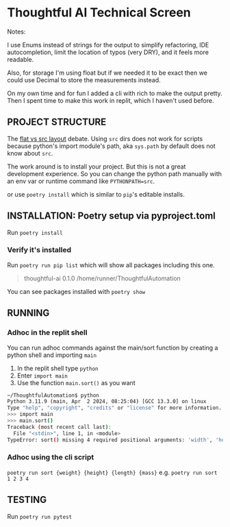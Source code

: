# Thoughtful AI Technical Screen

Notes:

I use Enums instead of strings for the output to simplify refactoring, IDE
autocompletion, limit the location of typos (very DRY), and it feels more
readable.

Also, for storage I'm using float but if we needed it to be exact then we could
use Decimal to store the measurements instead.

On my own time and for fun I added a cli with rich to make the output pretty.
Then I spent time to make this work in replit, which I haven't used before.

## PROJECT STRUCTURE

The
[flat vs src layout](https://packaging.python.org/en/latest/discussions/src-layout-vs-flat-layout/)
debate. Using `src` dirs does not work for scripts because python's import
module's path, aka `sys.path` by default does not know about `src`.

The work around is to install your project. But this is not a great development
experience. So you can change the python path manually with an env var or
runtime command like `PYTHONPATH=src`.

or use `poetry install` which is similar to `pip`'s editable installs.

## INSTALLATION: Poetry setup via pyproject.toml

Run `poetry install`

### Verify it's installed

Run `poetry run pip list` which will show all packages including this one.

> thoughtful-ai 0.1.0 /home/runner/ThoughtfulAutomation

You can see packages installed with `poetry show`

## RUNNING

### Adhoc in the replit shell

You can run adhoc commands against the main/sort function by creating a python
shell and importing `main`

1. In the replit shell type `python`
1. Enter `import main`
1. Use the function `main.sort()` as you want

```bash
~/ThoughtfulAutomation$ python
Python 3.11.9 (main, Apr  2 2024, 08:25:04) [GCC 13.3.0] on linux
Type "help", "copyright", "credits" or "license" for more information.
>>> import main
>>> main.sort()
Traceback (most recent call last):
  File "<stdin>", line 1, in <module>
TypeError: sort() missing 4 required positional arguments: 'width', 'height', 'length', and 'mass'
```

### Adhoc using the cli script

`poetry run sort {weight} {height} {length} {mass}` e.g.
`poetry run sort 1 2 3 4`

## TESTING

Run `poetry run pytest`
